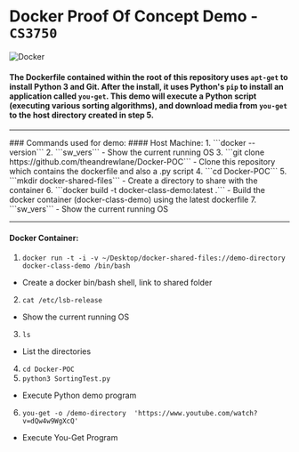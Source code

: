 # Docker Proof Of Concept Demo - ```CS3750```

![Docker](https://upload.wikimedia.org/wikipedia/commons/7/79/Docker_(container_engine)_logo.png?raw=true)

#### The Dockerfile contained within the root of this repository uses ```apt-get``` to install Python 3 and Git. After the install, it uses Python's ```pip``` to install an application called ```you-get```. This demo will execute a Python script (executing various sorting algorithms), and download media from ```you-get``` to the host directory created in step 5. 

<hr>
### Commands used for demo:
#### Host Machine:
1.  ```docker --version```
2. ```sw_vers```
  - Show the current running OS
3. ```git clone https://github.com/theandrewlane/Docker-POC``` 
  - Clone this repository which contains the dockerfile and also a .py script
4. ```cd Docker-POC```
5. ```mkdir docker-shared-files``` 
  - Create a directory to share with the container
6. ```docker build -t docker-class-demo:latest .```
  - Build the docker container (docker-class-demo) using the latest dockerfile
7. ```sw_vers```
  - Show the current running OS
<hr>

#### Docker Container:

1. ```docker run -t -i -v ~/Desktop/docker-shared-files://demo-directory docker-class-demo /bin/bash``` 
  - Create a docker bin/bash shell, link to shared folder
2. ```cat /etc/lsb-release``` 
  - Show the current running OS
3. ```ls```
  - List the directories
4. ```cd Docker-POC```
5. ```python3 SortingTest.py``` 
  - Execute Python demo program
6. ```you-get -o /demo-directory  'https://www.youtube.com/watch?v=dQw4w9WgXcQ'``` 
  - Execute You-Get Program

